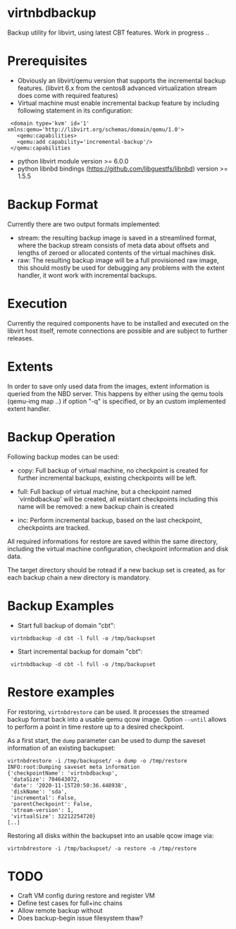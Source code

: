 # virtnbdbackup

Backup utility for libvirt, using latest CBT features.
Work in progress ..

# Prerequisites

* Obviously an libvirt/qemu version that supports the incremental backup
  features. (libvirt 6.x from the centos8 advanced virtualization stream does
  come with required features)
* Virtual machine must enable incremental backup feature by
  including following statement in its configuration:
 
 ```
  <domain type='kvm' id='1' xmlns:qemu='http://libvirt.org/schemas/domain/qemu/1.0'>
    <qemu:capabilities>
    <qemu:add capability='incremental-backup'/>
  </qemu:capabilities
 ```
 
 * python libvirt module version  >= 6.0.0
 * python libnbd bindings (https://github.com/libguestfs/libnbd) version >= 1.5.5

# Backup Format

Currently there are two output formats implemented:

 * stream: the resulting backup image is saved in a streamlined format,
   where the backup stream consists of meta data about offsets and lengths
   of zeroed or allocated contents of the virtual machines disk.
 * raw: The resulting backup image will be a full provisioned raw image,
   this should mostly be used for debugging any problems with the extent
   handler, it wont work with incremental backups.
   
# Execution

Currently the required components have to be installed and executed on the
libvirt host itself, remote connections are possible and are subject to
further releases.
 
# Extents

In order to save only used data from the images, extent information is queried
from the NBD server. This happens by either using the qemu tools (qemu-img map
..) if option "-q" is specified, or by an custom implemented extent handler.

# Backup Operation

Following backup modes can be used:

* copy: Full backup of virtual machine, no checkpoint is created for further
  incremental backups, existing checkpoints will be left.

* full: Full backup of virtual machine, but a checkpoint named `virnbdbackup'
  will be created, all existant checkpoints including this name will be
  removed: a new backup chain is created

* inc: Perform incremental backup, based on the last checkpoint, checkpoints
  are tracked.

All required informations for restore are saved within the same directory,
including the virtual machine configuration, checkpoint information and disk
data.

The target directory should be rotead if a new backup set is created, as for
each backup chain a new directory is mandatory.

# Backup Examples

* Start full backup of domain "cbt":

```
 virtnbdbackup -d cbt -l full -o /tmp/backupset
```

* Start incremental backup for domain "cbt":

```
 virtnbdbackup -d cbt -l full -o /tmp/backupset
```

# Restore examples

For restoring, `virtnbdrestore` can be used. It processes the streamed
backup format back into a usable qemu qcow image. Option `--until`
allows to perform a point in time restore up to a desired checkpoint.

As a first start, the `dump` parameter can be used to dump the saveset
information of an existing backupset:

```
virtnbdrestore -i /tmp/backupset/ -a dump -o /tmp/restore 
INFO:root:Dumping saveset meta information
{'checkpointName': 'virtnbdbackup',
 'dataSize': 704643072,
 'date': '2020-11-15T20:50:36.448938',
 'diskName': 'sda',
 'incremental': False,
 'parentCheckpoint': False,
 'stream-version': 1,
 'virtualSize': 32212254720}
[..]
```

Restoring all disks within the backupset into an usable qcow image via:

```
virtnbdrestore -i /tmp/backupset/ -a restore -o /tmp/restore
```

# TODO

 * Craft VM config during restore and register VM
 * Define test cases for full+inc chains
 * Allow remote backup without
 * Does backup-begin issue filesystem thaw?
